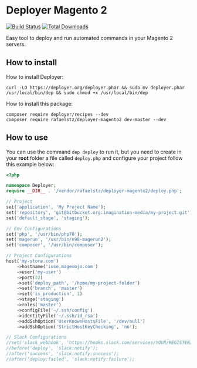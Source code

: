 # Deployer Magento 2

[![Build Status](https://travis-ci.org/rafaelstz/deployer-magento2.svg?branch=master)](https://travis-ci.org/rafaelstz/deployer-magento2)
<a href="https://packagist.org/packages/rafaelstz/deployer-magento2"><img src="https://img.shields.io/packagist/dt/rafaelstz/deployer-magento2.svg" alt="Total Downloads"></a>

Easy tool to deploy and run automated commands in your Magento 2 servers.

How to install
-------

How to install Deployer:

```
curl -LO https://deployer.org/deployer.phar && sudo mv deployer.phar /usr/local/bin/dep && sudo chmod +x /usr/local/bin/dep
```

How to install this package:

```
composer require deployer/recipes --dev
composer require rafaelstz/deployer-magento2 dev-master --dev
```

How to use
-----

You can use the command `dep deploy` to run it, but you need to create in your **root** folder a file called `deploy.php` and configure your project follow this example below:

```php
<?php

namespace Deployer;
require __DIR__ . '/vendor/rafaelstz/deployer-magento2/deploy.php';

// Project
set('application', 'My Project Name');
set('repository', 'git@bitbucket.org:imagination-media/my-project.git');
set('default_stage', 'staging');

// Env Configurations
set('php', '/usr/bin/php70');
set('magerun', '/usr/bin/n98-magerun2');
set('composer', '/usr/bin/composer');

// Project Configurations
host('my-store.com')
    ->hostname('iuse.magemojo.com')
    ->user('my-user')
    ->port(22)
    ->set('deploy_path', '/home/my-project-folder')
    ->set('branch', 'master')
    ->set('is_production', 1)
    ->stage('staging')
    ->roles('master')
    ->configFile('~/.ssh/config')
    ->identityFile('~/.ssh/id_rsa')
    ->addSshOption('UserKnownHostsFile', '/dev/null')
    ->addSshOption('StrictHostKeyChecking', 'no');

// Slack Configurations
//set('slack_webhook', 'https://hooks.slack.com/services/YOUR/REGISTER/HERE');
//before('deploy', 'slack:notify');
//after('success', 'slack:notify:success');
//after('deploy:failed', 'slack:notify:failure');


```
